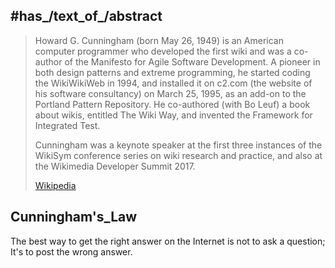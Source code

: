 ﻿---
aliases:
- "Ward Cunningham"
---

## #has_/text_of_/abstract 

> Howard G. Cunningham (born May 26, 1949) is an American computer programmer 
> who developed the first wiki and was a co-author of the Manifesto for Agile Software Development. 
> A pioneer in both design patterns and extreme programming, 
> he started coding the WikiWikiWeb in 1994, and installed it on c2.com 
> (the website of his software consultancy) on March 25, 1995, 
> as an add-on to the Portland Pattern Repository. 
> He co-authored (with Bo Leuf) a book about wikis, entitled The Wiki Way, 
> and invented the Framework for Integrated Test.
>
> Cunningham was a keynote speaker at the first three instances of the WikiSym conference series 
> on wiki research and practice, and also at the Wikimedia Developer Summit 2017.
>
> [Wikipedia](https://en.wikipedia.org/wiki/Ward%20Cunningham)

## Cunningham's_Law

The best way to get the right answer on the Internet is not to ask a question; It's to post the wrong answer. 

